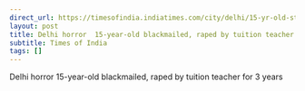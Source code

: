 ```yaml
---
direct_url: https://timesofindia.indiatimes.com/city/delhi/15-yr-old-student-accuses-teacher-of-sexual-assault/articleshow/118585950.cms
layout: post
title: Delhi horror  15-year-old blackmailed, raped by tuition teacher for 3 years
subtitle: Times of India
tags: []
---
```


Delhi horror  15-year-old blackmailed, raped by tuition teacher for 3 years
